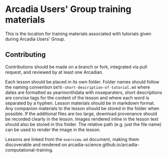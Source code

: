 # Arcadia Users' Group training materials

This is the location for training materials associated with tutorials given during Arcadia Users' Group. 

## Contributing

Contributions should be made on a branch or fork, integrated via pull request, and reviewed by at least one Arcadian.

Each lesson should be placed in its own folder. 
Folder names should follow the naming convention `DATE-short-description-of-tutorial.md` where dates are formatted as yearmonthdata with noseparaters, short descriptions are concise tags for the content of the lesson and where each word is separated by a hyphen.
Lesson materials should be in markdown format.
Any companion materials to the lesson should be stored in the folder when possible.
If the additional files are too large, download provenance should be recorded clearly in the lesson.
Images rendered inline in the lesson text should also be stored in this folder.
The relative path (e.g. just the file name) can be used to render the image in the lesson.

Lessons are linked from the `overview.md` document, making them discoverable and rendered on arcadia-science.github.io/arcadia-computational-training.
